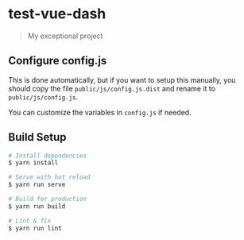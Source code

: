 # test-vue-dash

> My exceptional project

## Configure config.js

This is done automatically, but if you want to setup this manually, you should copy the file `public/js/config.js.dist` and rename it to `public/js/config.js`.

You can customize the variables in `config.js` if needed.

## Build Setup

``` bash
# Install dependencies
$ yarn install

# Serve with hot reload
$ yarn run serve

# Build for production
$ yarn run build

# Lint & fix
$ yarn run lint
```
